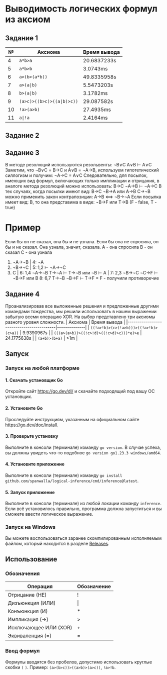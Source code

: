 # Выводимость логических формул из аксиом
## Задание 1
| №  | Аксиома                    | Время вывода |
|----|----------------------------|--------------|
| 4  | `a*b>a`                    | 20.6837233s  |
| 5  | `a*b>b`                    | 3.0743ms     |
| 6  | `a>(b>(a*b))`              | 49.8335958s  |
| 7  | `a>(a\|b)`                 | 5.5473203s   |
| 8  | `b>(a\|b)`                 | 3.1782ms     |
| 9  | `(a>c)>((b>c)>((a\|b)>c))` | 29.087582s   |
| 10 | `!a>(a>b)`                 | 27.4935ms    |
| 11 | `a\|!a`                    | 2.4164ms     |
## Задание 2
## Задание 3
В методе резолюций используются резольвенты:
¬B∨С A∨B ⊢ A∨C
Заметим, что ¬B∨С = B→C и A∨B = ¬A→B, используем гипотетический силлогизм и получим: ¬A→C = A∨C
Следовательно, для посылок, имеющих вид формул, включающих только импликации и отрицания, в аналоге метода резолюций можно использовать:
B→C ¬A→B ⊢ ¬A→C
В тех случаях, когда посылки имеют вид:
B→C ¬B→A или A→B C→¬B можно применить закон контрапозиции:
A→B ⟺ ¬B→¬A
Если посылка имеет вид: B, то она представима в виде: ¬B→F или T→B (F - false, T - true) 
# Пример
Если бы он не сказал, она бы и не узнала. Если бы она не спросила, он бы и не сказал. Она узнала, значит, сказала.
A - она спросила
B - он сказал 
C - она узнала
1. ¬A→¬B  |  4: ¬A
2. ¬B→¬C  |  5: 1,2 ⊢ ¬A→¬C
3. C      |  6: 1,4 ¬A→¬B T→¬A ⊢ T→¬B или ¬B
   ⊢ A    |  7: 2,3 ¬B→¬C ¬C→F ⊢ ¬B→F или B
             8: 6,7 T→¬B ¬B→F ⊢ T→F = F - получили противоречие
## Задание 4
Проанализировав все выложенные решения и предложенные другими командами тождества, мы решили использовать в нашем выражении забытую всеми операцию XOR. На выбор представлено три аксиомы разного уровня сложности.
| Аксиома                                  | Время вывода |
|------------------------------------------|--------------|
| `((!a>!b)>(c>(!a>b)))>((!a>!b)>(c>a))`   | 9.9390967s   |
| `(((a>(a>b))>((!c>!d)>((!c>d)>c)))*e)>e` | 24.1775638s  |
| `(a+b)>(b+a)`                            | >1m          |

## Запуск
### Запуск на любой платформе
#### 1. Скачать установщик Go
Откройте сайт https://go.dev/dl/ и скачайте подходящий под вашу ОС установщик.
#### 2. Установите Go
Проследуйте инструкциям, указанным на официальном сайте https://go.dev/doc/install.
#### 3. Проверьте установку
Выполните в консоли (терминале) команду `go version`.
В случае успеха, вы должны увидеть что-то подобное `go version go1.23.3 windows/amd64`.
#### 4. Установите приложение
Выполните в консоли (терминале) команду `go install github.com/spanwalla/logical-inference/cmd/inference@latest`.
#### 5. Запуск приложение
Выполните в консоли (терминале) из любой локации команду  `inference`.
Если всё установилось правильно, программа должна запуститься и вы сможете ввести логическое выражение.
### Запуск на Windows
Вы можете воспользоваться заранее скомпилированным исполняемым файлом, который находится в разделе [Releases](https://github.com/spanwalla/logical-inference/releases|Releases).
## Использование
### Обозначения
| Операция              | Обозначение  |
|---------------------- |--------------|
| Отрицание (НЕ)        | !            |
| Дизъюнкция (ИЛИ)      | \|           |
| Конъюнкция (И)        | *            |
| Импликация (→)        | >            |
| Исключающее ИЛИ (XOR) | +            |
| Эквиваленция (=)      | =            |
### Ввод формул
Формулы вводятся без пробелов, допустимо использовать круглые скобки `(` `)`.
Пример: `(a>(b>c))>((a>b)>(a>c))`, `!a>!b`.

